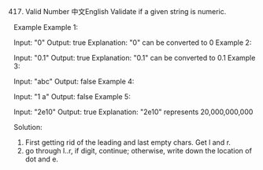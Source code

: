417. Valid Number
中文English
Validate if a given string is numeric.

Example
Example 1:

Input: "0"
Output: true
Explanation: "0" can be converted to 0
Example 2:

Input: "0.1"
Output: true
Explanation: "0.1" can be converted to 0.1
Example 3:

Input: "abc"
Output: false
Example 4:

Input: "1 a"
Output: false
Example 5:

Input: "2e10"
Output: true
Explanation: "2e10" represents 20,000,000,000

Solution:
1) First getting rid of the leading and last empty chars. Get l and r.
2) go through l..r, if digit, continue; otherwise, write down the location of dot and e.